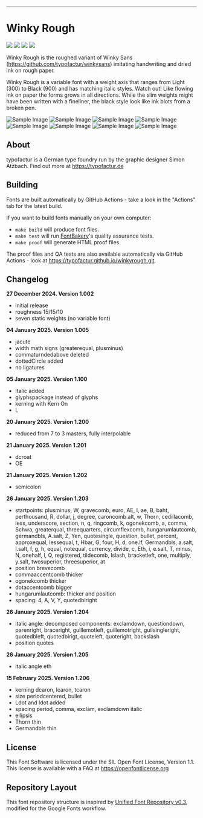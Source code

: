 ----


# Winky Rough

[![][Fontbakery]](https://typofactur.github.io/winkyrough/fontbakery/fontbakery-report.html)
[![][Universal]](https://typofactur.github.io/winkyrough/fontbakery/fontbakery-report.html)
[![][GF Profile]](https://typofactur.github.io/winkyrough/fontbakery/fontbakery-report.html)
[![][Shaping]](https://typofactur.github.io/winkyrough/fontbakery/fontbakery-report.html)

[Fontbakery]: https://img.shields.io/endpoint?url=https%3A%2F%2Fraw.githubusercontent.com%2Ftypofactur%2Fwinkyrough%2Fgh-pages%2Fbadges%2Foverall.json
[GF Profile]: https://img.shields.io/endpoint?url=https%3A%2F%2Fraw.githubusercontent.com%2Ftypofactur%2Fwinkyrough%2Fgh-pages%2Fbadges%2FGoogleFonts.json
[Outline Correctness]: https://img.shields.io/endpoint?url=https%3A%2F%2Fraw.githubusercontent.com%2Ftypofactur%2Fwinkyrough%2Fgh-pages%2Fbadges%2FOutlineCorrectnessChecks.json
[Shaping]: https://img.shields.io/endpoint?url=https%3A%2F%2Fraw.githubusercontent.com%2Ftypofactur%2Fwinkyrough%2Fgh-pages%2Fbadges%2FShapingChecks.json
[Universal]: https://img.shields.io/endpoint?url=https%3A%2F%2Fraw.githubusercontent.com%2Ftypofactur%2Fwinkyrough%2Fgh-pages%2Fbadges%2FUniversal.json

Winky Rough is the roughed variant of Winky Sans (https://github.com/typofactur/winkysans) imitating handwriting and dried ink on rough paper.

Winky Rough is a variable font with a weight axis that ranges from Light (300) to Black (900) and has matching italic styles.
Watch out! Like flowing ink on paper the forms grows in all directions. While the slim weights might have been written with a fineliner, the black style look like ink blots from a broken pen.

![Sample Image](documentation/winkyrough_cover.png)
![Sample Image](documentation/winkyrough_alphabet.png)
![Sample Image](documentation/winkyroughitalic_alphabet.png)
![Sample Image](documentation/winkyrough_weights.png)
![Sample Image](documentation/winkyrough_driedink.png)
![Sample Image](documentation/winkyrough_friendly.png)
![Sample Image](documentation/winkyrough_optischehaptik.png)
![Sample Image](documentation/winkysans_hi_git.png)

## About

typofactur is a German type foundry run by the graphic designer Simon Atzbach.
Find out more at https://typofactur.de

## Building

Fonts are built automatically by GitHub Actions - take a look in the "Actions" tab for the latest build.

If you want to build fonts manually on your own computer:

* `make build` will produce font files.
* `make test` will run [FontBakery](https://github.com/googlefonts/fontbakery)'s quality assurance tests.
* `make proof` will generate HTML proof files.

The proof files and QA tests are also available automatically via GitHub Actions - look at https://typofactur.github.io/winkyrough.git.

## Changelog

**27 December 2024. Version 1.002**
- initial release
- roughness 15/15/10
- seven static weights (no variable font)

**04 January 2025. Version 1.005**
- jacute
- width math signs (greaterequal, plusminus)
- commaturndedabove deleted
- dottedCircle added
- no ligatures

**05 January 2025. Version 1.100**
- Italic added
- glyphspackage instead of glyphs
- kerning with Kern On
- L

**20 January 2025. Version 1.200**
- reduced from 7 to 3 masters, fully interpolable

**21 January 2025. Version 1.201**
- dcroat
- OE

**21 January 2025. Version 1.202**
- semicolon

**26 January 2025. Version 1.203**
- startpoints: plusminus, W, gravecomb, euro, AE, I, ae, B, baht, perthousand, R, dollar, j, degree, caroncomb.alt, w, Thorn, cedillacomb, less, underscore, section, n, q, ringcomb, k, ogonekcomb, a, comma, Schwa, greaterqual, threequarters, circumflexcomb, hungarumlautcomb, germandbls, A.salt, Z, Yen, quotesingle, question, bullet, percent, approxequal, lessequal, t, Hbar, G, four, H, d, one.lf, Germandbls, a.salt, I.salt, f, g, h, equal, notequal, currency, divide, c, Eth, i, e.salt, T, minus, N, onehalf, l, Q, registered, tildecomb, lslash, bracketleft, one, multiply, y.salt, twosuperior, threesuperior, at 
- position brevecomb
- commaaccentcomb thicker
- ogonekcomb thicker
- dotaccentcomb bigger
- hungarumlautcomb: thicker and position
- spacing: 4, A, V, Y, quotedblright

**26 January 2025. Version 1.204**
- italic angle: decomposed components: exclamdown, questiondown, parenright, braceright, guillemotleft, guillemotright, guilsingleright, quotedbleft, quotedblrigt, quoteleft, quoteright, backslash
- position quotes

**26 January 2025. Version 1.205**
- italic angle eth

**15 February 2025. Version 1.206**
- kerning dcaron, lcaron, tcaron
- size periodcentered, bullet
- Ldot and ldot added
- spacing period, comma, exclam, exclamdown italic
- ellipsis
- Thorn thin
- Germandbls thin


## License

This Font Software is licensed under the SIL Open Font License, Version 1.1.
This license is available with a FAQ at https://openfontlicense.org

## Repository Layout

This font repository structure is inspired by [Unified Font Repository v0.3](https://github.com/unified-font-repository/Unified-Font-Repository), modified for the Google Fonts workflow.
